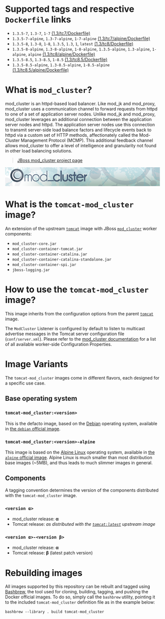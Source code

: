 # Supported tags and respective `Dockerfile` links

* `1.3.5-7`, `1.3-7`, `1-7` [(1.3/tc7/Dockerfile)][dockerfile-tc7]
* `1.3.5-7-alpine`, `1.3-7-alpine`, `1-7-alpine` [(1.3/tc7/alpine/Dockerfile)][dockerfile-tc7-alpine]
* `1.3.5-8`, `1.3-8`, `1-8`, `1.3.5`, `1.3`, `1`, `latest` [(1.3/tc8/Dockerfile)][dockerfile-tc8]
* `1.3.5-8-alpine`, `1.3-8-alpine`, `1-8-alpine`, `1.3.5-alpine`, `1.3-alpine`, `1-alpine`, `alpine` [(1.3/tc8/alpine/Dockerfile)][dockerfile-tc8-alpine]
* `1.3.5-8.5`, `1.3-8.5`, `1-8.5` [(1.3/tc8.5/Dockerfile)][dockerfile-tc8.5]
* `1.3.5-8.5-alpine`, `1.3-8.5-alpine`, `1-8.5-alpine` [(1.3/tc8.5/alpine/Dockerfile)][dockerfile-tc8.5-alpine]

# What is `mod_cluster`?

mod_cluster is an httpd-based load balancer. Like mod_jk and mod_proxy, mod_cluster uses a communication channel to forward requests from httpd to one of a set of application server nodes. Unlike mod_jk and mod_proxy, mod_cluster leverages an additional connection between the application server nodes and httpd. The application server nodes use this connection to transmit server-side load balance factors and lifecycle events back to httpd via a custom set of HTTP methods, affectionately called the Mod-Cluster Management Protocol (MCMP). This additional feedback channel allows mod_cluster to offer a level of intelligence and granularity not found in other load balancing solutions.

> [JBoss mod_cluster project page][mod_cluster]

![JBoss mod_cluster][banner]

# What is the `tomcat-mod_cluster` image?

An extension of the upstream [`tomcat`][docker-tomcat] image with JBoss [`mod_cluster`][mod_cluster] worker components:
* `mod_cluster-core.jar`
* `mod_cluster-container-tomcat.jar`
* `mod_cluster-container-catalina.jar`
* `mod_cluster-container-catalina-standalone.jar`
* `mod_cluster-container-spi.jar`
* `jboss-logging.jar`

# How to use the `tomcat-mod_cluster` image?

This image inherits from the configuration options from the parent [`tomcat`][docker-tomcat] image.

The `ModCluster` Listener is configured by default to listen to multicast advertise messages in the Tomcat server configuration file (`conf/server.xml`). Please refer to the [mod_cluster documentation][mod_cluster-tc-conf] for a list of all available worker-side Configuration Properties.

# Image Variants

The `tomcat-mod_cluster` images come in different flavors, each designed for a specific use case.

## Base operating system

### `tomcat-mod_cluster:<version>`

This is the defacto image, based on the [Debian](http://debian.org) operating system, available in [the `debian` official image](https://hub.docker.com/_/debian).

### `tomcat-mod_cluster:<version>-alpine`

This image is based on the [Alpine Linux](http://alpinelinux.org) operating system, available in [the `alpine` official image](https://hub.docker.com/_/alpine). Alpine Linux is much smaller than most distribution base images (~5MB), and thus leads to much slimmer images in general.

## Components

A tagging convention determines the version of the components distributed with the `tomcat-mod_cluster` image.

### `<version α>`

* mod_cluster release: **α**
* Tomcat release: *as distributed with the [`tomcat:latest`][docker-tomcat] upstream image*

### `<version α>-<version β>`

* mod_cluster release: **α**
* Tomcat release: **β** (latest patch version)

# Rebuilding images

All images supported by this repository can be rebuilt and tagged using [Bashbrew][bashbrew], the tool used for cloning, building, tagging, and pushing the Docker official images. To do so, simply call the `bashbrew` utility, pointing it to the included `tomcat-mod_cluster` definition file as in the example below:

```
bashbrew --library . build tomcat-mod_cluster
```


[dockerfile-tc7]: https://github.com/antoineco/tomcat-mod_cluster/blob/master/1.3/tc7/Dockerfile
[dockerfile-tc7-alpine]: https://github.com/antoineco/tomcat-mod_cluster/blob/master/1.3/tc7/alpine/Dockerfile
[dockerfile-tc8]: https://github.com/antoineco/tomcat-mod_cluster/blob/master/1.3/tc8/Dockerfile
[dockerfile-tc8-alpine]: https://github.com/antoineco/tomcat-mod_cluster/blob/master/1.3/tc8/alpine/Dockerfile
[dockerfile-tc8.5]: https://github.com/antoineco/tomcat-mod_cluster/blob/master/1.3/tc8.5/Dockerfile
[dockerfile-tc8.5-alpine]: https://github.com/antoineco/tomcat-mod_cluster/blob/master/1.3/tc8.5/alpine/Dockerfile
[banner]: https://raw.githubusercontent.com/antoineco/tomcat-mod_cluster/master/modcluster_banner_r1v2.png
[docker-tomcat]: https://hub.docker.com/_/tomcat/
[mod_cluster]: http://modcluster.io/
[mod_cluster-tc-conf]: http://modcluster.io/documentation/#worker-side-configuration-properties
[bashbrew]: https://github.com/docker-library/official-images/blob/master/bashbrew/README.md
